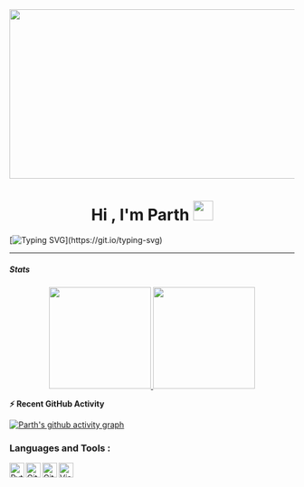 <div>
    <img src="https://cdn.discordapp.com/attachments/1060959617905074177/1066558847218618388/anime-keyboard-typing-keyboard-anime.gif" width="1020" height="300">
</div>
<h1 align="center">Hi , I'm Parth <img src="https://media.giphy.com/media/TEnXkcsHrP4YedChhA/giphy.gif" width="35"></h1>
<p align="center">



[![Typing SVG](https://readme-typing-svg.demolab.com?font=Fira+Code&weight=500&size=34&duration=1000&pause=1000&color=1BF700&background=000000&center=true&vCenter=true&width=1000&height=100&lines=Started+with+batch+files+;Shifted+to+Cyber+Security+;Was+a+skid+back+then;Moved+to+threat+protection;Learnt+Python;Learnt+logic;Polished+Maths;And+here+I+am+experimenting+with;AI+and+ML+frameworks.)](https://git.io/typing-svg)


---
<h5>Stats</h5>
<p align="center">
<a href="https://github.com/halfstackpgr">
  <img height="180em" src="https://github-readme-stats-eight-theta.vercel.app/api?username=halfstackpgr&show_icons=true&theme=algolia&include_all_commits=true&count_private=true"/>
  <img height="180em" src="https://github-readme-stats-eight-theta.vercel.app/api/top-langs/?username=halfstackpgr&layout=compact&langs_count=8&theme=algolia&include_all_commits=true&count_private=true"/>
</a>
</p>



<summary><b>⚡ Recent GitHub Activity</b></summary>

[![Parth's github activity graph](https://github-readme-activity-graph.cyclic.app/graph?username=halfstackpgr&theme=dracula)](https://github.com/halfstackpgr)



### Languages and Tools : 

[<img align="left" alt="Python" width="26px" src="https://skillicons.dev/icons?i=python" />](https://python.org)
[<img align="left" alt="Git" width="26px" src="https://skillicons.dev/icons?i=git" />](https://git-scm.com)
[<img align="left" alt="GitHub" width="26px" src="https://cdn4.iconfinder.com/data/icons/socialcones/508/Github-128.png" />](https://github.com)
[<img align="left" alt="Visual Studio Code" width="26px" src="https://skillicons.dev/icons?i=vscode" />](https://code.visualstudio.com)
<br />
<br />
